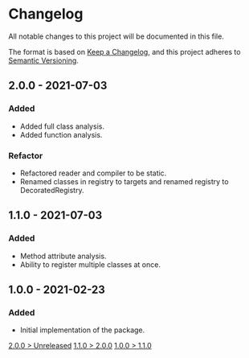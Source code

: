 # Changelog
All notable changes to this project will be documented in this file.

The format is based on [Keep a Changelog](https://keepachangelog.com/en/1.0.0/),
and this project adheres to [Semantic Versioning](https://semver.org/spec/v2.0.0.html).

## 2.0.0 - 2021-07-03
### Added
- Added full class analysis.
- Added function analysis.

### Refactor
- Refactored reader and compiler to be static.
- Renamed classes in registry to targets and renamed registry to DecoratedRegistry.

## 1.1.0 - 2021-07-03
### Added
- Method attribute analysis.
- Ability to register multiple classes at once.

## 1.0.0 - 2021-02-23
### Added
- Initial implementation of the package.

[2.0.0 > Unreleased](https://github.com/grizz-it/metadata/compare/2.0.0...HEAD)
[1.1.0 > 2.0.0](https://github.com/grizz-it/metadata/compare/1.1.0...2.0.0)
[1.0.0 > 1.1.0](https://github.com/grizz-it/metadata/compare/1.0.0...1.1.0)
